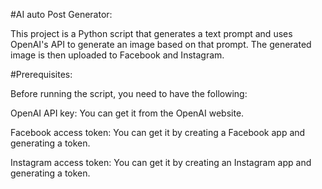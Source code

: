 #AI auto Post Generator: 

This project is a Python script that generates a text prompt and uses OpenAI's API to generate an image based on that prompt. The generated image is then uploaded to Facebook and Instagram.

#Prerequisites:

Before running the script, you need to have the following:

OpenAI API key: You can get it from the OpenAI website.

Facebook access token: You can get it by creating a Facebook app and generating a token.

Instagram access token: You can get it by creating an Instagram app and generating a token.
